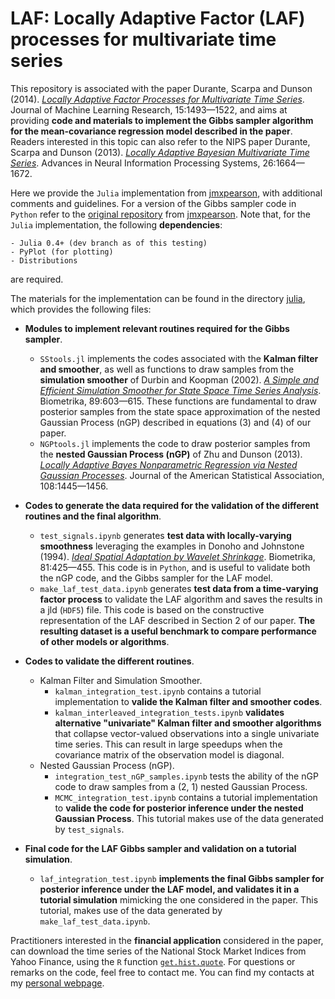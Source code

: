 # LAF: Locally Adaptive Factor (LAF) processes for multivariate time series

This repository is associated with the paper Durante, Scarpa and Dunson (2014). [*Locally Adaptive Factor Processes for Multivariate Time Series*](http://jmlr.org/papers/v15/durante14a.html). Journal of Machine Learning Research, 15:1493—1522, and aims at providing **code and materials to implement the Gibbs sampler algorithm for the mean-covariance regression model described in the paper**. Readers interested in this topic can also refer to the NIPS paper Durante, Scarpa and Dunson (2013). [*Locally Adaptive Bayesian Multivariate Time Series*](http://papers.nips.cc/paper/5115-locally-adaptive-bayesian-multivariate-time-series). Advances in Neural Information Processing Systems, 26:1664—1672.

Here we provide the `Julia` implementation from [jmxpearson](https://github.com/jmxpearson), with additional comments and guidelines. For a version of the Gibbs sampler code in `Python` refer to the [original repository](https://github.com/jmxpearson/laf) from [jmxpearson](https://github.com/jmxpearson). Note that, for the `Julia` implementation, the following **dependencies**:

    - Julia 0.4+ (dev branch as of this testing)
    - PyPlot (for plotting)
    - Distributions

are required. 

The materials for the implementation can be found in the directory [julia](https://github.com/danieledurante/LAF/tree/master/julia), which provides the following files:

- **Modules to implement relevant routines required for the Gibbs sampler**.
    - `SStools.jl` implements the codes associated with the **Kalman filter and smoother**, as well as functions to draw samples from the **simulation smoother** of Durbin and Koopman (2002). [*A Simple and Efficient Simulation Smoother for State Space Time Series Analysis*](http://biomet.oxfordjournals.org/content/89/3/603.short). Biometrika, 89:603—615. These functions are fundamental to draw posterior samples from the state space approximation of the nested Gaussian Process (nGP) described in equations (3) and (4) of our paper.
    - `NGPtools.jl` implements the code to draw posterior samples from the **nested Gaussian Process (nGP)** of Zhu and Dunson (2013). [*Locally Adaptive Bayes Nonparametric Regression via Nested Gaussian Processes*](http://amstat.tandfonline.com/doi/abs/10.1080/01621459.2013.838568#.VdsWUNNViko). Journal of the American Statistical Association, 108:1445—1456.

- **Codes to generate the data required for the validation of the different routines and the final algorithm**.
    - `test_signals.ipynb` generates **test data with locally-varying smoothness** leveraging the examples in Donoho and Johnstone (1994). [*Ideal Spatial Adaptation by Wavelet Shrinkage*](http://biomet.oxfordjournals.org/content/81/3/425.short). Biometrika, 81:425—455. This code is in `Python`, and is useful to validate both the nGP code, and the Gibbs sampler for the LAF model.
    - `make_laf_test_data.ipynb` generates **test data from a time-varying factor process** to validate the LAF algorithm and saves the results in a jld (`HDF5`) file. This code is based on the constructive representation of the LAF described in Section 2 of our paper. **The resulting dataset is a useful benchmark to compare performance of other models or algorithms**.

- **Codes to validate the different routines**.
    - Kalman Filter and Simulation Smoother.
        - `kalman_integration_test.ipynb` contains a tutorial implementation to **valide the Kalman filter and smoother codes**.
        - `kalman_interleaved_integration_tests.ipynb` **validates alternative "univariate" Kalman filter and smoother algorithms** that collapse vector-valued observations into a single univariate time series. This can result in large speedups when the covariance matrix of the observation model is diagonal.
    - Nested Gaussian Process (nGP).
        - `integration_test_nGP_samples.ipynb` tests the ability of the nGP code to draw samples from a (2, 1) nested Gaussian Process.
        - `MCMC_integration_test.ipynb` contains a tutorial implementation to **valide the code for posterior inference under the nested Gaussian Process**. This tutorial makes use of the data generated by `test_signals`.

- **Final code for the LAF Gibbs sampler and validation on a tutorial simulation**.
    - `laf_integration_test.ipynb` **implements the final Gibbs sampler for posterior inference under the LAF model, and validates it in a tutorial simulation** mimicking the one considered in the paper. This tutorial, makes use of the data generated by `make_laf_test_data.ipynb`.

Practitioners interested in the **financial application** considered in the paper, can download the time series of the National Stock Market Indices from Yahoo Finance, using the `R` function [`get.hist.quote`](https://www.rdocumentation.org/packages/tseries/versions/0.10-42/topics/get.hist.quote). For questions or remarks on the code, feel free to contact me. You can find my contacts at my [personal webpage](https://danieledurante.github.io/web/).
